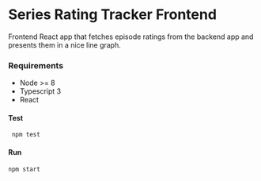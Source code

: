 # Series Rating Tracker Frontend

Frontend React app that fetches episode ratings from the backend app and presents them in a nice line graph.

### Requirements
* Node >= 8
* Typescript 3
* React

#### Test
     npm test
#### Run
    npm start